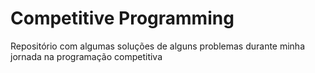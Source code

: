 # Competitive Programming

Repositório com algumas soluções de alguns problemas durante minha jornada na programação competitiva
